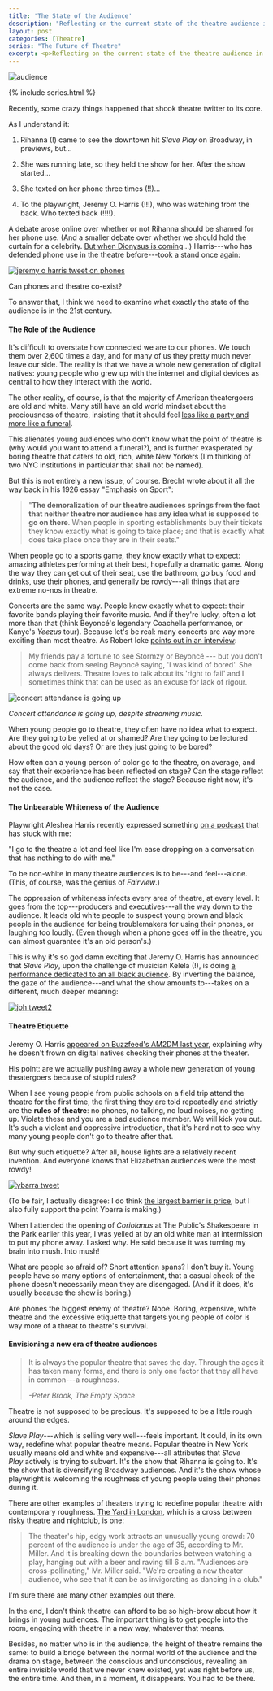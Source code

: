 ```yaml
---
title: 'The State of the Audience'
description: "Reflecting on the current state of the theatre audience in 2019."
layout: post
categories: [Theatre]
series: "The Future of Theatre"
excerpt: <p>Reflecting on the current state of the theatre audience in 2019.</p>
---
```


![audience](/images/2019/10/audience.jpg)

{% include series.html %}

Recently, some crazy things happened that shook theatre twitter to its core. 

As I understand it:

1.  Rihanna (!) came to see the downtown hit *Slave Play* on Broadway, in previews, but...

2.  She was running late, so they held the show for her. After the show started...

3.  She texted on her phone three times (!!)...

4.  To the playwright, Jeremy O. Harris (!!!), who was watching from the back. Who texted back (!!!!).

A debate arose online over whether or not Rihanna should be shamed for her phone use. (And a smaller debate over whether we should hold the curtain for a celebrity. [But when Dionysus is coming](https://twitter.com/jeremyoharris/status/1173361628953399296?s=21)...) Harris---who has defended phone use in the theatre before---took a stand once again:

[![jeremy o harris tweet on phones](/images/2019/10/jeremy-o-harris-tweet-on-phones.png)](https://twitter.com/jeremyoharris/status/1173356007873032195)

Can phones and theatre co-exist?

To answer that, I think we need to examine what exactly the state of the audience is in the 21st century.

#### The Role of the Audience

It's difficult to overstate how connected we are to our phones. We touch them over 2,600 times a day, and for many of us they pretty much never leave our side. The reality is that we have a whole new generation of digital natives: young people who grew up with the internet and digital devices as central to how they interact with the world.

The other reality, of course, is that the majority of American theatergoers are old and white. Many still have an old world mindset about the preciousness of theatre, insisting that it should feel [less like a party and more like a funeral](https://twitter.com/jeremyoharris/status/1173362472159535105?s=21).

This alienates young audiences who don't know what the point of theatre is (why would you want to attend a funeral?), and is further exasperated by boring theatre that caters to old, rich, white New Yorkers (I'm thinking of two NYC institutions in particular that shall not be named). 

But this is not entirely a new issue, of course. Brecht wrote about it all the way back in his 1926 essay "Emphasis on Sport":

> "**The demoralization of our theatre audiences springs from the fact that neither theatre nor audience has any idea what is supposed to go on there**. When people in sporting establishments buy their tickets they know exactly what is going to take place; and that is exactly what does take place once they are in their seats."

When people go to a sports game, they know exactly what to expect: amazing athletes performing at their best, hopefully a dramatic game. Along the way they can get out of their seat, use the bathroom, go buy food and drinks, use their phones, and generally be rowdy---all things that are extreme no-nos in theatre.

Concerts are the same way. People know exactly what to expect: their favorite bands playing their favorite music. And if they're lucky, often a lot more than that (think Beyoncé's legendary Coachella performance, or Kanye's *Yeezus* tour). Because let's be real: many concerts are way more exciting than most theatre. As Robert Icke [points out in an interview](https://www.standard.co.uk/go/london/theatre/robert-icke-on-getting-hate-mail-why-mary-stuart-is-like-the-brexit-vote-and-ending-boredom-in-a3723841.html):

> My friends pay a fortune to see Stormzy or Beyoncé --- but you don't come back from seeing Beyoncé saying, 'I was kind of bored'. She always delivers. Theatre loves to talk about its 'right to fail' and I sometimes think that can be used as an excuse for lack of rigour.

![concert attendance is going up](/images/2019/10/concert-attendance-is-going-up.png)

*Concert attendance is going up, despite streaming music.*

When young people go to theatre, they often have no idea what to expect. Are they going to be yelled at or shamed? Are they going to be lectured about the good old days? Or are they just going to be bored? 

How often can a young person of color go to the theatre, on average, and say that their experience has been reflected on stage? Can the stage reflect the audience, and the audience reflect the stage? Because right now, it's not the case.

#### The Unbearable Whiteness of the Audience

Playwright Aleshea Harris recently expressed something [on a podcast](https://www.stitcher.com/podcast/4th-street-bridge/hundred-to-one-with-christopher-rivas/e/59902010) that has stuck with me:

"I go to the theatre a lot and feel like I'm ease dropping on a conversation that has nothing to do with me."

To be non-white in many theatre audiences is to be---and feel---alone. (This, of course, was the genius of *Fairview*.)

The oppression of whiteness infects every area of theatre, at every level. It goes from the top---producers and executives---all the way down to the audience. It leads old white people to suspect young brown and black people in the audience for being troublemakers for using their phones, or laughing too loudly. (Even though when a phone goes off in the theatre, you can almost guarantee it's an old person's.)

This is why it's so god damn exciting that Jeremy O. Harris has announced that *Slave Play*, upon the challenge of musician Kelela (!), is doing [a performance dedicated to an all black audience](https://rpm-email-assets.s3.amazonaws.com/SP/SP_012_E_BLACK_OUT_EMAIL/SP_012_E_BLACK_OUT_EMAIL.html). By inverting the balance, the gaze of the audience---and what the show amounts to---takes on a different, much deeper meaning:

[![joh tweet2](/images/2019/10/joh-tweet2.png)](https://twitter.com/jeremyoharris/status/1173704383667810305)

#### Theatre Etiquette

Jeremy O. Harris [appeared on Buzzfeed's AM2DM last year](https://twitter.com/am2dm/status/1173931791645908993), explaining why he doesn't frown on digital natives checking their phones at the theater.

His point: are we actually pushing away a whole new generation of young theatergoers because of stupid rules?

When I see young people from public schools on a field trip attend the theatre for the first time, the first thing they are told repeatedly and strictly are the **rules of theatre**: no phones, no talking, no loud noises, no getting up. Violate these and you are a bad audience member. We will kick you out. It's such a violent and oppressive introduction, that it's hard not to see why many young people don't go to theatre after that.

But why such etiquette? After all, house lights are a relatively recent invention. And everyone knows that Elizabethan audiences were the most rowdy!

[![ybarra tweet](/images/2019/10/ybarra-tweet.png)](https://twitter.com/saybarra/status/1173564326243917824)

(To be fair, I actually disagree: I do think [the largest barrier is price](https://www.whatsonstage.com/edinburgh-theatre/news/peter-brook-the-prisoner-international-festival_47341.html), but I also fully support the point Ybarra is making.)

When I attended the opening of *Coriolanus* at The Public's Shakespeare in the Park earlier this year, I was yelled at by an old white man at intermission to put my phone away. I asked why. He said because it was turning my brain into mush. Into mush! 

What are people so afraid of? Short attention spans? I don't buy it. Young people have so many options of entertainment, that a casual check of the phone doesn't necessarily mean they are disengaged. (And if it does, it's usually because the show is boring.)

Are phones the biggest enemy of theatre? Nope. Boring, expensive, white theatre and the excessive etiquette that targets young people of color is way more of a threat to theatre's survival.

#### Envisioning a new era of theatre audiences

> It is always the popular theatre that saves the day. Through the ages it has taken many forms, and there is only one factor that they all have in common---a roughness.
>
> _-Peter Brook, The Empty Space_

Theatre is not supposed to be precious. It's supposed to be a little rough around the edges.

*Slave Play*---which is selling very well---feels important. It could, in its own way, redefine what popular theatre means. Popular theatre in New York usually means old and white and expensive---all attributes that *Slave Play* actively is trying to subvert. It's the show that Rihanna is going to. It's the show that is diversifying Broadway audiences. And it's the show whose playwright is welcoming the roughness of young people using their phones during it.

There are other examples of theaters trying to redefine popular theatre with contemporary roughness. [The Yard in London](https://www.nytimes.com/2019/02/03/theater/yard-theater-london-now-festival.html), which is a cross between risky theatre and nightclub, is one: 

> The theater's hip, edgy work attracts an unusually young crowd: 70 percent of the audience is under the age of 35, according to Mr. Miller. And it is breaking down the boundaries between watching a play, hanging out with a beer and raving till 6 a.m. "Audiences are cross-pollinating," Mr. Miller said. "We're creating a new theater audience, who see that it can be as invigorating as dancing in a club."

I'm sure there are many other examples out there.

In the end, I don't think theatre can afford to be so high-brow about how it brings in young audiences. The important thing is to get people into the room, engaging with theatre in a new way, whatever that means.

Besides, no matter who is in the audience, the height of theatre remains the same: to build a bridge between the normal world of the audience and the drama on stage, between the conscious and unconscious, revealing an entire invisible world that we never knew existed, yet was right before us, the entire time. And then, in a moment, it disappears. You had to be there.
